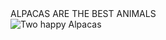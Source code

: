 <html>
 ALPACAS ARE THE BEST ANIMALS
  <br>
  <img src="https://i.pinimg.com/736x/6a/cc/f3/6accf32dcdd7b074d490feb8d8a86c36.jpg" align="center" alt="Two happy Alpacas">
</html>
